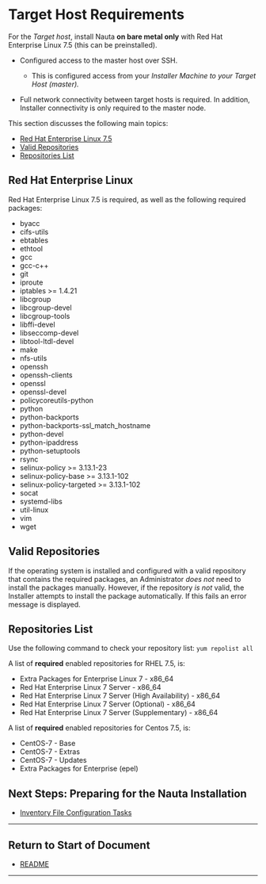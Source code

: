 

# Target Host Requirements

For the _Target host_, install Nauta **on bare metal only** with Red Hat Enterprise Linux 7.5 (this can be preinstalled).

- Configured access to the master host over SSH.
  - This is configured access from your _Installer Machine to your Target Host (master)._
  
- Full network connectivity between target hosts is required. In addition, Installer connectivity is only required to the master node.

This section discusses the following main topics: 

- [Red Hat Enterprise Linux 7.5](#red-hat-enterprise-linux)  
- [Valid Repositories](#valid-repositories)  
- [Repositories List](#repositories-list)

## Red Hat Enterprise Linux

Red Hat Enterprise Linux 7.5 is required, as well as the following required packages: 

  - byacc
  - cifs-utils
  - ebtables
  - ethtool
  - gcc
  - gcc-c++
  - git
  - iproute
  - iptables >= 1.4.21
  - libcgroup
  - libcgroup-devel
  - libcgroup-tools
  - libffi-devel
  - libseccomp-devel
  - libtool-ltdl-devel
  - make
  - nfs-utils
  - openssh
  - openssh-clients
  - openssl
  - openssl-devel
  - policycoreutils-python
  - python
  - python-backports
  - python-backports-ssl_match_hostname
  - python-devel
  - python-ipaddress
  - python-setuptools
  - rsync
  - selinux-policy >= 3.13.1-23
  - selinux-policy-base >= 3.13.1-102
  - selinux-policy-targeted >= 3.13.1-102
  - socat
  - systemd-libs
  - util-linux
  - vim
  - wget

## Valid Repositories

If the operating system is installed and configured with a valid repository that contains the required packages, an Administrator _does not_ need to install the packages manually. However, if the repository _is not_ valid, the Installer  attempts to install the package automatically. If this fails an error message is displayed.

## Repositories List

Use the following command to check your repository list: `yum repolist all`

A list of **required** enabled repositories for RHEL 7.5, is:

- Extra Packages for Enterprise Linux 7 - x86_64
- Red Hat Enterprise Linux 7 Server - x86_64
- Red Hat Enterprise Linux 7 Server (High Availability) - x86_64
- Red Hat Enterprise Linux 7 Server (Optional) - x86_64
- Red Hat Enterprise Linux 7 Server (Supplementary) - x86_64

A list of **required** enabled repositories for Centos 7.5, is:

- CentOS-7 - Base
- CentOS-7 - Extras
- CentOS-7 - Updates
- Extra Packages for Enterprise (epel) 

## Next Steps: Preparing for the Nauta Installation

* [Inventory File Configuration Tasks](../Inventory_Tasks/IT.md)

----------------------
## Return to Start of Document

* [README](../README.md)

----------------------
